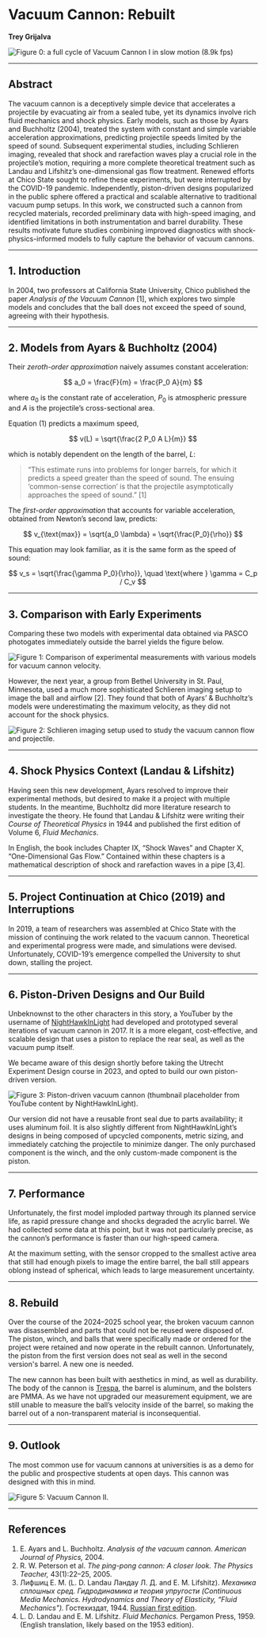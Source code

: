 # Vacuum Cannon: Rebuilt
**Trey Grijalva** 

![Figure 0: a full cycle of Vacuum Cannon I in slow motion (8.9k fps)](figures/sloMoShot.gif)

---

## Abstract
The vacuum cannon is a deceptively simple device that accelerates a projectile by evacuating air from a sealed tube, yet its dynamics involve rich fluid mechanics and shock physics. Early models, such as those by Ayars and Buchholtz (2004), treated the system with constant and simple variable acceleration approximations, predicting projectile speeds limited by the speed of sound. Subsequent experimental studies, including Schlieren imaging, revealed that shock and rarefaction waves play a crucial role in the projectile’s motion, requiring a more complete theoretical treatment such as Landau and Lifshitz’s one-dimensional gas flow treatment. Renewed efforts at Chico State sought to refine these experiments, but were interrupted by the COVID-19 pandemic. Independently, piston-driven designs popularized in the public sphere offered a practical and scalable alternative to traditional vacuum pump setups. In this work, we constructed such a cannon from recycled materials, recorded preliminary data with high-speed imaging, and identified limitations in both instrumentation and barrel durability. These results motivate future studies combining improved diagnostics with shock-physics-informed models to fully capture the behavior of vacuum cannons.

---

## 1. Introduction
In 2004, two professors at California State University, Chico published the paper *Analysis of the Vacuum Cannon* [1], which explores two simple models and concludes that the ball does not exceed the speed of sound, agreeing with their hypothesis.

---

## 2. Models from Ayars & Buchholtz (2004)

Their *zeroth-order approximation* naively assumes constant acceleration:

$$
a_0 = \frac{F}{m} = \frac{P_0 A}{m}
$$

where $a_0$ is the constant rate of acceleration, $P_0$ is atmospheric pressure and $A$ is the projectile’s cross-sectional area.  

Equation (1) predicts a maximum speed,

$$
v(L) = \sqrt{\frac{2 P_0 A L}{m}}
$$

which is notably dependent on the length of the barrel, $L$:

> “This estimate runs into problems for longer barrels, for which it predicts a speed greater than the speed of sound. The ensuing ‘common-sense correction’ is that the projectile asymptotically approaches the speed of sound.” [1]

The *first-order approximation* that accounts for variable acceleration, obtained from Newton’s second law, predicts:

$$
v_{\text{max}} = \sqrt{a_0 \lambda} = \sqrt{\frac{P_0}{\rho}}
$$

This equation may look familiar, as it is the same form as the speed of sound:

$$
v_s = \sqrt{\frac{\gamma P_0}{\rho}}, \quad \text{where } \gamma = C_p / C_v
$$

---

## 3. Comparison with Early Experiments
Comparing these two models with experimental data obtained via PASCO photogates immediately outside the barrel yields the figure below.

![Figure 1: Comparison of experimental measurements with various models for vacuum cannon velocity.](figures/subsonicModel.png)

However, the next year, a group from Bethel University in St. Paul, Minnesota, used a much more sophisticated Schlieren imaging setup to image the ball and airflow [2]. They found that both of Ayars’ & Buchholtz’s models were underestimating the maximum velocity, as they did not account for the shock physics.

![Figure 2: Schlieren imaging setup used to study the vacuum cannon flow and projectile.](figures/fig_schlieren_setup.png)

---

## 4. Shock Physics Context (Landau & Lifshitz)
Having seen this new development, Ayars resolved to improve their experimental methods, but desired to make it a project with multiple students. In the meantime, Buchholtz did more literature research to investigate the theory. He found that Landau & Lifshitz were writing their *Course of Theoretical Physics* in 1944 and published the first edition of Volume 6, *Fluid Mechanics*.  

In English, the book includes Chapter IX, “Shock Waves” and Chapter X, “One-Dimensional Gas Flow.” Contained within these chapters is a mathematical description of shock and rarefaction waves in a pipe [3,4].

---

## 5. Project Continuation at Chico (2019) and Interruptions
In 2019, a team of researchers was assembled at Chico State with the mission of continuing the work related to the vacuum cannon. Theoretical and experimental progress were made, and simulations were devised. Unfortunately, COVID-19’s emergence compelled the University to shut down, stalling the project.

---

## 6. Piston-Driven Designs and Our Build
Unbeknownst to the other characters in this story, a YouTuber by the username of [NightHawkInLight](https://www.youtube.com/watch?v=0DKWSXstXuc) had developed and prototyped several iterations of vacuum cannon in 2017. It is a more elegant, cost-effective, and scalable design that uses a piston to replace the rear seal, as well as the vacuum pump itself.  

We became aware of this design shortly before taking the Utrecht Experiment Design course in 2023, and opted to build our own piston-driven version.

![Figure 3: Piston-driven vacuum cannon (thumbnail placeholder from YouTube content by NightHawkInLight).](figures/nighthawkinlightthumbnail.png)

Our version did not have a reusable front seal due to parts availability; it uses aluminum foil. It is also slightly different from NightHawkInLight’s designs in being composed of upcycled components, metric sizing, and immediately catching the projectile to minimize danger. The only purchased component is the winch, and the only custom-made component is the piston.

---

## 7. Performance
Unfortunately, the first model imploded partway through its planned service life, as rapid pressure change and shocks degraded the acrylic barrel. We had collected some data at this point, but it was not particularly precise, as the cannon’s performance is faster than our high-speed camera.  

At the maximum setting, with the sensor cropped to the smallest active area that still had enough pixels to image the entire barrel, the ball still appears oblong instead of spherical, which leads to large measurement uncertainty.

---

## 8. Rebuild
Over the course of the 2024–2025 school year, the broken vacuum cannon was disassembled and parts that could not be reused were disposed of. The piston, winch, and balls that were specifically made or ordered for the project were retained and now operate in the rebuilt cannon. Unfortunately, the piston from the first version does not seal as well in the second version's barrel. A new one is needed.

The new cannon has been built with aesthetics in mind, as well as durability. The body of the cannon is [Trespa](https://www.trespa.com/nl_NL/), the barrel is aluminum, and the bolsters are PMMA. As we have not upgraded our measurement equipment, we are still unable to measure the ball’s velocity inside of the barrel, so making the barrel out of a non-transparent material is inconsequential.

---

## 9. Outlook
The most common use for vacuum cannons at universities is as a demo for the public and prospective students at open days. This cannon was designed with this in mind.

![Figure 5: Vacuum Cannon II.](figures/VacCanII.jpg)

---

## References
1. E. Ayars and L. Buchholtz. *Analysis of the vacuum cannon.* *American Journal of Physics,* 2004.  
2. R. W. Peterson et al. *The ping-pong cannon: A closer look.* *The Physics Teacher,* 43(1):22–25, 2005.  
3. Лифшиц Е. М. (L. D. Landau Ландау Л. Д. and E. M. Lifshitz). *Механика сплошных сред. Гидродинамика и теория упругости (Continuous Media Mechanics. Hydrodynamics and Theory of Elasticity, “Fluid Mechanics").* Гостехиздат, 1944. [Russian first edition](http://books.e-heritage.ru/book/10077925).  
4. L. D. Landau and E. M. Lifshitz. *Fluid Mechanics.* Pergamon Press, 1959. (English translation, likely based on the 1953 edition).  
